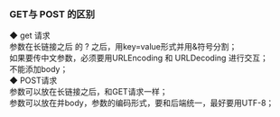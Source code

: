 ### GET与 POST 的区别

◆ get 请求  
参数在长链接之后 的 ? 之后，用key=value形式并用&符号分割；  
如果要传中文参数，必须要用URLEncoding  和 URLDecoding 进行交互；  
不能添加body；    
◆ POST请求  
参数可以放在长链接之后，和GET请求一样；    
参数可以放在并body，参数的编码形式，要和后端统一，最好要用UTF-8；  

  
 